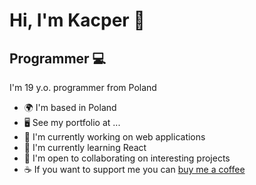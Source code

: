Hi, I'm Kacper 👋
=======================

Programmer 💻
----------

I'm 19 y.o. programmer from Poland

* 🌍  I'm based in Poland
* 🖥️  See my portfolio at ...
* 🚀  I'm currently working on web applications
* 🧠  I'm currently learning React
* 🤝  I'm open to collaborating on interesting projects
* ☕  If you want to support me you can [buy me a coffee](https://buymeacoffee.com/brokker)
